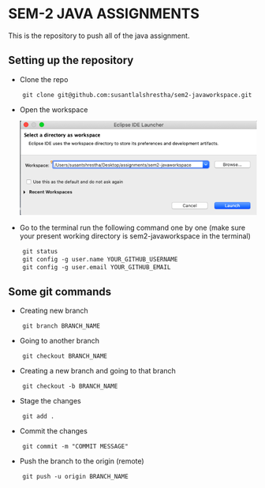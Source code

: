 # SEM-2 JAVA ASSIGNMENTS

This is the repository to push all of the java assignment.

## Setting up the repository

- Clone the repo

```
    git clone git@github.com:susantlalshrestha/sem2-javaworkspace.git
```

- Open the workspace

  ![image info](open_workspace.png)

- Go to the terminal run the following command one by one (make sure your present working directory is sem2-javaworkspace in the terminal)

```
    git status
    git config -g user.name YOUR_GITHUB_USERNAME
    git config -g user.email YOUR_GITHUB_EMAIL
```

## Some git commands

- Creating new branch

```
    git branch BRANCH_NAME
```

- Going to another branch

```
    git checkout BRANCH_NAME
```

- Creating a new branch and going to that branch

```
    git checkout -b BRANCH_NAME
```

- Stage the changes

```
    git add .
```

- Commit the changes

```
    git commit -m "COMMIT MESSAGE"
```

- Push the branch to the origin (remote)

```
    git push -u origin BRANCH_NAME
```
